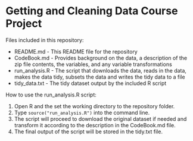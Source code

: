 # Getting and Cleaning Data Course Project

Files included in this repository:

* README.md - This README file for the repository
* CodeBook.md - Provides background on the data, a description of the zip file contents, the variables, and any variable transformations
* run_analysis.R - The script that downloads the data, reads in the data, makes the data tidy, subsets the data and writes the tidy data to a file
* tidy_data.txt - The tidy dataset output by the included R script

How to use the run_analysis.R script:

1. Open R and the set the working directory to the repository folder. 
2. Type `source("run_analysis.R")` into the command line. 
3. The script will proceed to download the original dataset if needed and transform it according to the description in the CodeBook.md file. 
4. The final output of the script will be stored in the tidy.txt file.
